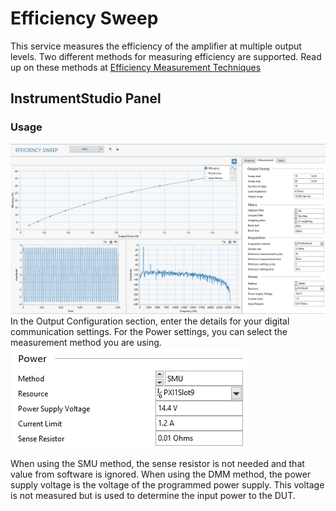 # Efficiency Sweep
This service measures the efficiency of the amplifier at multiple output levels. Two different methods for measuring efficiency are supported. Read up on these methods at [Efficiency Measurement Techniques](common/efficiency-measurement.md)

## InstrumentStudio Panel
### Usage
![Efficiency Sweep Panel](meas-images/efficiency-sweep.png)
In the Output Configuration section, enter the details for your digital communication settings. For the Power settings, you can select the measurement method you are using.
![Efficiency Measurement Settings](meas-images/efficiency-meas-settings.png)

When using the SMU method, the sense resistor is not needed and that value from software is ignored. When using the DMM method, the power supply voltage is the voltage of the programmed power supply. This voltage is not measured but is used to determine the input power to the DUT.